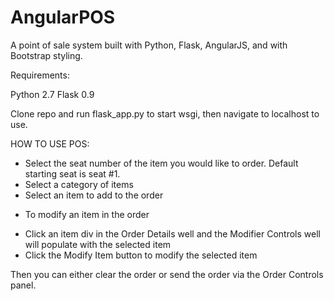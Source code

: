 # AngularPOS

A point of sale system built with Python, Flask, AngularJS, and with Bootstrap styling.

Requirements:

Python 2.7
Flask 0.9

Clone repo and run flask_app.py to start wsgi, then navigate to localhost to use.

HOW TO USE POS:

- Select the seat number of the item you would like to order. Default starting seat is seat #1.
- Select a category of items
- Select an item to add to the order

* To modify an item in the order

- Click an item div in the Order Details well and the Modifier Controls well will populate with the selected item
- Click the Modify Item button to modify the selected item

Then you can either clear the order or send the order via the Order Controls panel.
